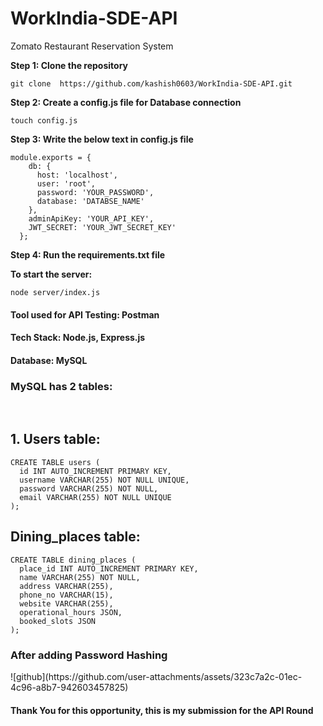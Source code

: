 # WorkIndia-SDE-API
Zomato Restaurant Reservation System

<b>Step 1: Clone the repository</b>

```console
git clone  https://github.com/kashish0603/WorkIndia-SDE-API.git
```

<b>Step 2: Create a config.js file for Database connection</b>

```console
touch config.js
```

<b>Step 3: Write the below text in config.js file</b>

```console
module.exports = {
    db: {
      host: 'localhost',
      user: 'root',
      password: 'YOUR_PASSWORD',
      database: 'DATABSE_NAME'
    },
    adminApiKey: 'YOUR_API_KEY', 
    JWT_SECRET: 'YOUR_JWT_SECRET_KEY'
  };
```

<b>Step 4: Run the requirements.txt file</b>

<b>To start the server:</b>
```console
node server/index.js
```

<h4>Tool used for API Testing: Postman</h4>
<h4>Tech Stack: Node.js, Express.js</h4>
<h4>Database: MySQL</h4>

<h3>MySQL has 2 tables:</h3>
<br>
<h2>1. Users table:</h2>

```console
CREATE TABLE users (
  id INT AUTO_INCREMENT PRIMARY KEY,
  username VARCHAR(255) NOT NULL UNIQUE,
  password VARCHAR(255) NOT NULL,
  email VARCHAR(255) NOT NULL UNIQUE
);
```


<h2>Dining_places table:</h2>

```console
CREATE TABLE dining_places (
  place_id INT AUTO_INCREMENT PRIMARY KEY,
  name VARCHAR(255) NOT NULL,
  address VARCHAR(255),
  phone_no VARCHAR(15),
  website VARCHAR(255),
  operational_hours JSON,
  booked_slots JSON
);
```

<h3>After adding Password Hashing</h3>
![github](https://github.com/user-attachments/assets/323c7a2c-01ec-4c96-a8b7-942603457825)



<h4>Thank You for this opportunity, this is my submission for the API Round</h4>
